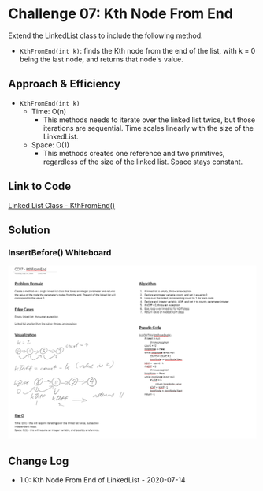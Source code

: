 # Challenge 07: Kth Node From End

Extend the LinkedList class to include the following method:

- `KthFromEnd(int k)`: finds the Kth node from the end of the list, with k = 0 being the last node, and returns that node's value.

## Approach & Efficiency

- `KthFromEnd(int k)`
    - Time: O(n)
        - This methods needs to iterate over the linked list twice, but those iterations are sequential. Time scales linearly with the size of the LinkedList.
    - Space: O(1)
        - This methods creates one reference and two primitives, regardless of the size of the linked list. Space stays constant.

## Link to Code

[Linked List Class - KthFromEnd()](../Libraries/LLLibrary/LinkedList.cs#L170-L208)

## Solution

### InsertBefore() Whiteboard

![InsertBefore() WhiteBoard](../../assets/CC07-KthFromEnd-WB.png)

## Change Log

- 1.0: Kth Node From End of LinkedList - 2020-07-14
